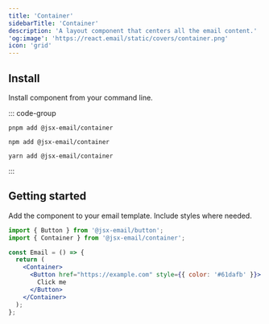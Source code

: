 ```yaml
---
title: 'Container'
sidebarTitle: 'Container'
description: 'A layout component that centers all the email content.'
'og:image': 'https://react.email/static/covers/container.png'
icon: 'grid'
---
```


## Install

Install component from your command line.

::: code-group

```console [pnpm]
pnpm add @jsx-email/container
```

```console [npm]
npm add @jsx-email/container
```

```console [yarn]
yarn add @jsx-email/container
```

:::

## Getting started

Add the component to your email template. Include styles where needed.

```jsx
import { Button } from '@jsx-email/button';
import { Container } from '@jsx-email/container';

const Email = () => {
  return (
    <Container>
      <Button href="https://example.com" style={{ color: '#61dafb' }}>
        Click me
      </Button>
    </Container>
  );
};
```

